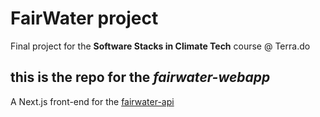 # FairWater project

Final project for the **Software Stacks in Climate Tech** course @ Terra.do   

## this is the repo for the **_fairwater-webapp_**
A Next.js front-end for the [fairwater-api](https://github.com/pjuele/fairwater-api)   

